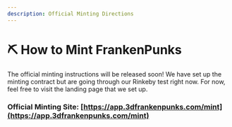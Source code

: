 ```yaml
---
description: Official Minting Directions
---
```


# ⛏ How to Mint FrankenPunks

The official minting instructions will be released soon! We have set up the minting contract but are going through our Rinkeby test right now. For now, feel free to visit the landing page that we set up.

### Official Minting Site: [https://app.3dfrankenpunks.com/mint](https://app.3dfrankenpunks.com/mint)
